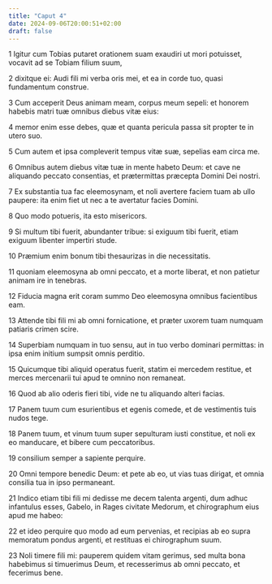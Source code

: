 ```yaml
---
title: "Caput 4"
date: 2024-09-06T20:00:51+02:00
draft: false
---
```



1 Igitur cum Tobias putaret orationem suam exaudiri ut mori potuisset, vocavit ad se Tobiam filium suum,

2 dixitque ei: Audi fili mi verba oris mei, et ea in corde tuo, quasi fundamentum construe.

3 Cum acceperit Deus animam meam, corpus meum sepeli: et honorem habebis matri tuæ omnibus diebus vitæ eius:

4 memor enim esse debes, quæ et quanta pericula passa sit propter te in utero suo.

5 Cum autem et ipsa compleverit tempus vitæ suæ, sepelias eam circa me.

6 Omnibus autem diebus vitæ tuæ in mente habeto Deum: et cave ne aliquando peccato consentias, et prætermittas præcepta Domini Dei nostri.

7 Ex substantia tua fac eleemosynam, et noli avertere faciem tuam ab ullo paupere: ita enim fiet ut nec a te avertatur facies Domini.

8 Quo modo potueris, ita esto misericors.

9 Si multum tibi fuerit, abundanter tribue: si exiguum tibi fuerit, etiam exiguum libenter impertiri stude.

10 Præmium enim bonum tibi thesaurizas in die necessitatis.

11 quoniam eleemosyna ab omni peccato, et a morte liberat, et non patietur animam ire in tenebras.

12 Fiducia magna erit coram summo Deo eleemosyna omnibus facientibus eam.

13 Attende tibi fili mi ab omni fornicatione, et præter uxorem tuam numquam patiaris crimen scire.

14 Superbiam numquam in tuo sensu, aut in tuo verbo dominari permittas: in ipsa enim initium sumpsit omnis perditio.

15 Quicumque tibi aliquid operatus fuerit, statim ei mercedem restitue, et merces mercenarii tui apud te omnino non remaneat.

16 Quod ab alio oderis fieri tibi, vide ne tu aliquando alteri facias.

17 Panem tuum cum esurientibus et egenis comede, et de vestimentis tuis nudos tege.

18 Panem tuum, et vinum tuum super sepulturam iusti constitue, et noli ex eo manducare, et bibere cum peccatoribus.

19 consilium semper a sapiente perquire.

20 Omni tempore benedic Deum: et pete ab eo, ut vias tuas dirigat, et omnia consilia tua in ipso permaneant.

21 Indico etiam tibi fili mi dedisse me decem talenta argenti, dum adhuc infantulus esses, Gabelo, in Rages civitate Medorum, et chirographum eius apud me habeo:

22 et ideo perquire quo modo ad eum pervenias, et recipias ab eo supra memoratum pondus argenti, et restituas ei chirographum suum.

23 Noli timere fili mi: pauperem quidem vitam gerimus, sed multa bona habebimus si timuerimus Deum, et recesserimus ab omni peccato, et fecerimus bene.

